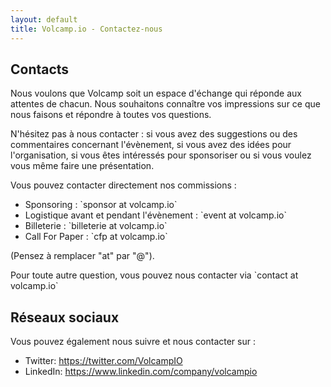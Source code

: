 ```yaml
---
layout: default
title: Volcamp.io - Contactez-nous
---
```


<section class="titlezone">
    <div><h2>Contacts</h2></div>
</section>
<section>
    <div class="withlocked">
        <p>
        Nous voulons que Volcamp soit un espace d'échange qui réponde aux attentes de chacun. Nous souhaitons connaître vos impressions sur ce que nous faisons et répondre à toutes vos questions.
        </p>
        <p>
        N'hésitez pas à nous contacter : si vous avez des suggestions ou des commentaires concernant l'évènement, si vous avez des idées pour l'organisation, si vous êtes intéressés pour sponsoriser ou si vous voulez vous même faire une présentation.
        </p>
        <p>
        Vous pouvez contacter directement nos commissions : 
        </p>
        <ul>
            <li>Sponsoring : `sponsor at volcamp.io`</li>
            <li>Logistique avant et pendant l'évènement : `event at volcamp.io`</li>
            <li>Billeterie : `billeterie at volcamp.io`</li>
            <li>Call For Paper : `cfp at volcamp.io`</li>
        </ul>
        <p>
        (Pensez à remplacer "at" par "@").
        </p>
        <p>
        Pour toute autre question, vous pouvez nous contacter via `contact at volcamp.io`
        </p>
    </div>
</section>

<section class="titlezone">
    <div><h2>Réseaux sociaux</h2></div>
</section>
<section>
    <div class="withlocked"> 
        <p>
        Vous pouvez également nous suivre et nous contacter sur :
        </p>
        <ul>
            <li>Twitter: <a href="https://twitter.com/VolcampIO">https://twitter.com/VolcampIO</a></li>
            <li>LinkedIn: <a href="https://www.linkedin.com/company/volcampio">https://www.linkedin.com/company/volcampio</a></li>
        </ul>
    </div>
</section>